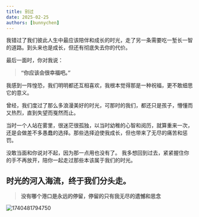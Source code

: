 ```yaml
---
title: 别过
date: 2025-02-25
authors: [bunnychen]
---
```

我错过了我们彼此人生中最应该陪伴和成长的时光，走了另一条需要吃一堑长一智的道路。到头来也是成长，但还有彻底失去你的代价。

最后一面时，你对我说：

<!-- more -->

> **“你应该会很幸福吧。”**

我感到一阵惶恐，我们明明都还互相喜欢，我根本觉得那是一种祝福，更不敢细思它的意义。

曾经，我们度过了那么多浪漫美好的时光，可那时的我们，都还只是孩子，懵懂而又热烈，直到失望而戛然而止。

当时一个人站在雾里，很迷茫很孤独，以当时幼稚的心智和阅历，就算重来一次，还是会做差不多愚蠢的选择。那些选择迫使我成长，但也带来了无尽的痛苦和惩罚。

没敢当面和你说对不起，因为那一点用也没有了。
我多想回到过去，紧紧握住你的手不再放开，陪你一起走过那些本该属于我们的时光。

## **时光的河入海流，终于我们分头走。**

> **没有哪个港口是永远的停留，停留的只有我无尽的遗憾和思念**

![1740481794750](image/hi/1740481794750.png)
